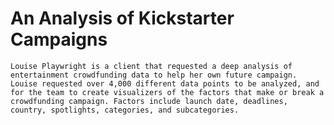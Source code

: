 # An Analysis of Kickstarter Campaigns


	Louise Playwright is a client that requested a deep analysis of entertainment crowdfunding data to help her own future campaign. Louise requested over 4,000 different data points to be analyzed, and for the team to create visualizers of the factors that make or break a crowdfunding campaign. Factors include launch date, deadlines, country, spotlights, categories, and subcategories.
